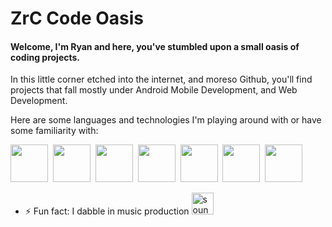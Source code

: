 # ZrC Code Oasis
#### Welcome, I'm Ryan and here, you've stumbled upon a small oasis of coding projects.
In this little corner etched into the internet, and moreso Github, you'll find projects that fall mostly under Android Mobile Development, and Web Development.

Here are some languages and technologies I'm playing around with or have some familiarity with:
<div>
  <img src="https://cdn.jsdelivr.net/gh/devicons/devicon/icons/android/android-plain-wordmark.svg" width="60px" height="60px"/>&nbsp;         
  <img src="https://cdn.jsdelivr.net/gh/devicons/devicon/icons/kotlin/kotlin-original.svg" width="60px" height="60px"/>&nbsp;
  <img src="https://cdn.jsdelivr.net/gh/devicons/devicon/icons/html5/html5-original.svg" width="60px" height="60px"/>&nbsp;
  <img src="https://cdn.jsdelivr.net/gh/devicons/devicon/icons/css3/css3-original.svg" width="60px" height="60px"/>&nbsp;
  <img src="https://cdn.jsdelivr.net/gh/devicons/devicon/icons/javascript/javascript-original.svg" width="60px" height="60px"/>&nbsp;
  <img src="https://cdn.jsdelivr.net/gh/devicons/devicon/icons/python/python-original.svg" width="60px" height="60px"/>&nbsp;
  <img src="https://cdn.jsdelivr.net/gh/devicons/devicon/icons/c/c-original.svg" width="60px" height="60px"/>&nbsp;
</div>

- ⚡ Fun fact: I dabble in music production
[<img src='https://cdn.jsdelivr.net/npm/simple-icons@3.0.1/icons/soundcloud.svg' alt='soundcloud' height='35'>](https://soundcloud.com/delta-zrc)


